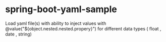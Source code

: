 # spring-boot-yaml-sample
Load yaml file(s) with ability to inject values with @value("${object.nested.nested.propery}")
for different data types ( float , date , string) 
